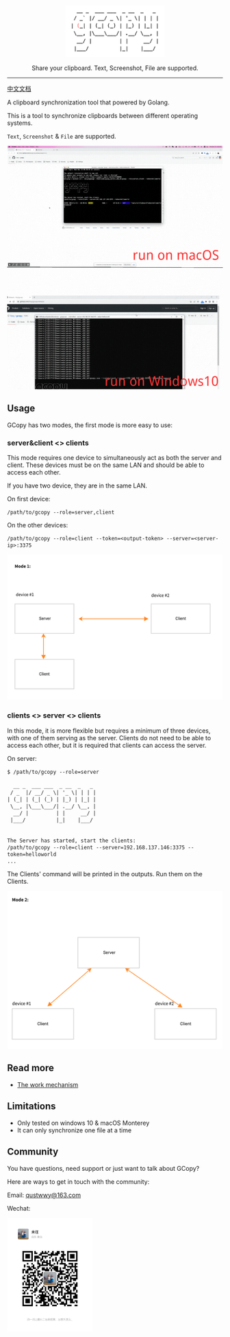 <p align="center">
  <img alt="GCopy Logo" src="docs/gcopy.png" height="120" />
  <p align="center">Share your clipboard. Text, Screenshot, File are supported.</p>
</p>

---

[中文文档](docs/zh-CN/README.md)

A clipboard synchronization tool that powered by Golang.

This is a tool to synchronize clipboards between different operating systems.

`Text`, `Screenshot` & `File` are supported.


![](docs/gcopy-usage.gif)

## Usage

GCopy has two modes, the first mode is more easy to use:

### server&client <> clients

This mode requires one device to simultaneously act as both the server and client. These devices must be on the same LAN and should be able to access each other.

If you have two device, they are in the same LAN.

On first device:

```
/path/to/gcopy --role=server,client
```

On the other devices:

```
/path/to/gcopy --role=client --token=<output-token> --server=<server-ip>:3375
```

![](docs/mode1.png)

### clients <> server <> clients

In this mode, it is more flexible but requires a minimum of three devices, with one of them serving as the server. Clients do not need to be able to access each other, but it is required that clients can access the server.

On server:

```
$ /path/to/gcopy --role=server

  __ _  ___ ___  _ __  _   _ 
 / _  |/ __/ _ \| '_ \| | | |
| (_| | (_| (_) | |_) | |_| |
 \__, |\___\___/| .__/ \__, |
  __/ |         | |     __/ |
 |___/          |_|    |___/ 


The Server has started, start the clients:
/path/to/gcopy --role=client --server=192.168.137.146:3375 --token=helloworld
...
```

The Clients' command will be printed in the outputs. Run them on the Clients.

![](docs/mode2.png)


## Read more

- [The work mechanism](docs/mechanism.md)

## Limitations

- Only tested on windows 10 & macOS Monterey 
- It can only synchronize one file at a time

## Community

You have questions, need support or just want to talk about GCopy?

Here are ways to get in touch with the community:

Email: qustwwy@163.com

Wechat:

<img width="200" src="docs/wechat-lllaoj.png">